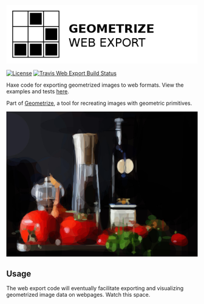 [![Project logo](https://github.com/Tw1ddle/geometrize-web-export/blob/master/screenshots/geometrize_web_export_logo.png?raw=true "Geometrize Web Export - recreating images as geometric shapes logo")](http://www.geometrize.co.uk/)

[![License](http://img.shields.io/:license-mit-blue.svg?style=flat-square)](https://github.com/Tw1ddle/geometrize-web-export/blob/master/LICENSE)
[![Travis Web Export Build Status](https://img.shields.io/travis/Tw1ddle/geometrize-web-export.svg?style=flat-square)](https://travis-ci.org/Tw1ddle/geometrize-web-export)

Haxe code for exporting geometrized images to web formats. View the examples and tests [here](http://tests.geometrize.co.uk).

Part of [Geometrize](http://www.geometrize.co.uk/), a tool for recreating images with geometric primitives.

[![Geometrized Tomatoes, Oil and Pepper](https://github.com/Tw1ddle/geometrize-web-export/blob/master/screenshots/tomatoes_oil_and_pepper.jpg?raw=true "Geometrized tomatoes, oil and pepper, 500 ellipses")](http://www.geometrize.co.uk/)

## Usage

The web export code will eventually facilitate exporting and visualizing geometrized image data on webpages. Watch this space.